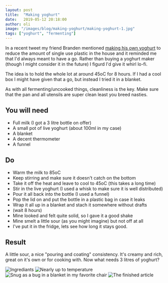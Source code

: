 ```yaml
---
layout: post
title:  "Making yoghurt"
date:   2019-05-12 20:18:00
author: oli
image: "/images/blog/making-yoghurt/making-yoghurt-1.jpg"
tags: ["yoghurt", "fermenting"]
---
```


In a recent tweet my friend Branden mentioned [making his own yoghurt](https://twitter.com/omphe/status/1124278187536596992) to reduce the amount of single use plastic in the house and it reminded me that I'd always meant to have a go.  Rather than buying a yoghurt maker (though I might consider it in the future) I figurd I'd give it whirl lo-fi.

The idea is to hold the whole lot at around 45oC for 8 hours.  If I had a cool box I might have given that a go, but instead I tried it in a blanket.

As with all fermenting/uncooked things, cleanliness is the key.  Make sure that the pan and all utensils are super clean least you breed nasties. 

## You will need

* Full milk (I got a 3 litre bottle on offer)
* A small pot of live yoghurt (about 100ml in my case)
* A blanket
* A decent thermometer
* A funnel

## Do

* Warm the milk to 85oC
* Keep stirring and make sure it doesn't catch on the bottom
* Take it off the heat and leave to cool to 45oC (this takes a long time)
* Stir in the live yoghurt (I used a whisk to make sure it is well distributed)
* Pour it all back into the bottle (I used a funnel)
* Pop the lid on and put the bottle in a plastic bag in case it leaks
* Wrap it all up in a blanket and stach it somewhere without drafts
* (wait 8 hours)
* Mine looked and felt quite solid, so I gave it a good shake
* Mine smelt a little sour (as you might imagine) but not off at all
* I've put it in the fridge, lets see how long it stays good.


## Result

A little sour, a nice "pouring and coating" consistency.  It's creamy and rich, great on it's own or for cooking with.  Now what needs 3 litres of yoghurt?

![Ingrediants](/images/blog/making-yoghurt/making-yoghurt-01.jpg)
![Nearly up to temperature](/images/blog/making-yoghurt/making-yoghurt-02.jpg)
![Snug as a bug in a blanket in my favorite chair](/images/blog/making-yoghurt/making-yoghurt-03.jpg)
![The finished article](/images/blog/making-yoghurt/making-yoghurt-04.jpg)
